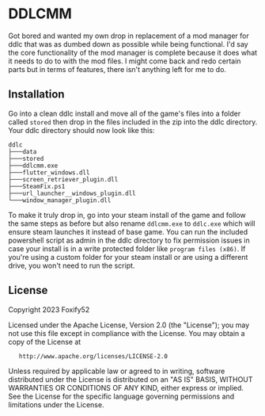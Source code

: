 # DDLCMM

Got bored and wanted my own drop in replacement of a mod manager for ddlc that was as dumbed down as possible while being functional. 
I'd say the core functionality of the mod manager is complete because it does what it needs to do to with the mod files. I might come back and redo certain parts but in terms of features, there isn't anything left for me to do.

## Installation

Go into a clean ddlc install and move all of the game's files into a folder called `stored` then drop in the files included in the zip into the ddlc directory. Your ddlc directory should now look like this:
```
ddlc
├───data
├───stored
├───ddlcmm.exe
├───flutter_windows.dll
├───screen_retriever_plugin.dll
├───SteamFix.ps1
├───url_launcher__windows_plugin.dll
└───window_manager_plugin.dll
```
To make it truly drop in, go into your steam install of the game and follow the same steps as before but also rename `ddlcmm.exe` to `ddlc.exe` which will ensure steam launches it instead of base game. You can run the included powershell script as admin in the ddlc directory to fix permission issues in case your install is in a write protected folder like `program files (x86)`. If you're using a custom folder for your steam install or are using a different drive, you won't need to run the script.

## License
   Copyright 2023 Foxify52

   Licensed under the Apache License, Version 2.0 (the "License");
   you may not use this file except in compliance with the License.
   You may obtain a copy of the License at

       http://www.apache.org/licenses/LICENSE-2.0

   Unless required by applicable law or agreed to in writing, software
   distributed under the License is distributed on an "AS IS" BASIS,
   WITHOUT WARRANTIES OR CONDITIONS OF ANY KIND, either express or implied.
   See the License for the specific language governing permissions and
   limitations under the License.